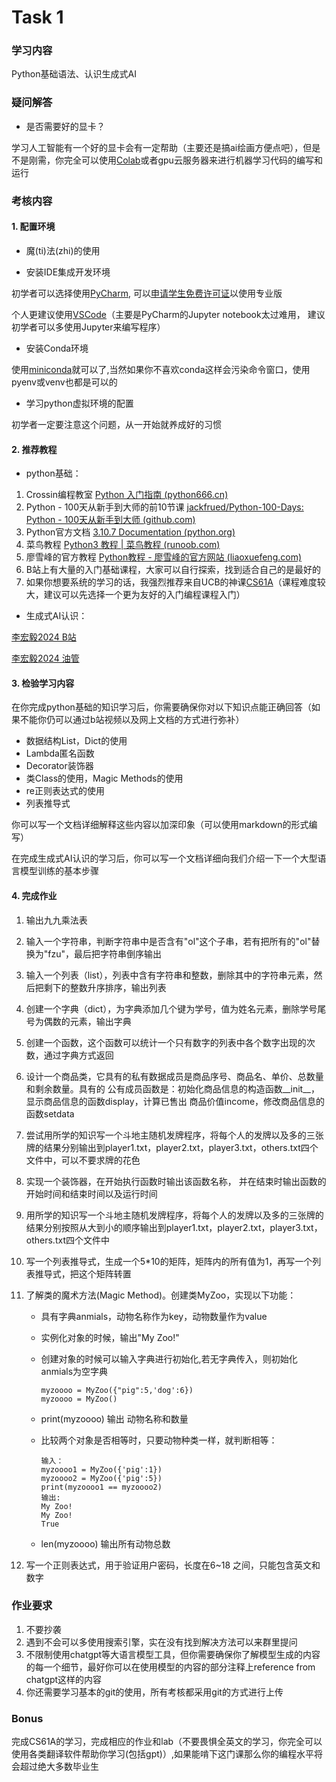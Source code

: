 # Task 1

### 学习内容

Python基础语法、认识生成式AI



### 疑问解答

- 是否需要好的显卡？

学习人工智能有一个好的显卡会有一定帮助（主要还是搞ai绘画方便点吧），但是不是刚需，你完全可以使用[Colab](https://colab.research.google.com/)或者gpu云服务器来进行机器学习代码的编写和运行



### 考核内容

#### 1. 配置环境

- 魔(ti)法(zhi)的使用

- 安装IDE集成开发环境

初学者可以选择使用[PyCharm](https://www.jetbrains.com.cn/pycharm/), 可以[申请学生免费许可证](https://blog.jetbrains.com/zh-hans/blog/2022/08/24/2022-jetbrains-student-program/)以使用专业版

个人更建议使用[VSCode](https://code.visualstudio.com/)（主要是PyCharm的Jupyter notebook太过难用， 建议初学者可以多使用Jupyter来编写程序）

- 安装Conda环境

使用[miniconda](https://docs.anaconda.com/miniconda/)就可以了,当然如果你不喜欢conda这样会污染命令窗口，使用pyenv或venv也都是可以的

- 学习python虚拟环境的配置

初学者一定要注意这个问题，从一开始就养成好的习惯

#### 2. 推荐教程

- python基础：

1. Crossin编程教室 [Python 入门指南 (python666.cn)](https://python666.cn/cls/lesson/list/)
2. Python - 100天从新手到大师的前10节课 [jackfrued/Python-100-Days: Python - 100天从新手到大师 (github.com)](https://github.com/jackfrued/Python-100-Days)
3. Python官方文档 [3.10.7 Documentation (python.org)](https://docs.python.org/zh-cn/3/)
4. 菜鸟教程 [Python3 教程 | 菜鸟教程 (runoob.com)](https://www.runoob.com/python3/python3-tutorial.html)
5. 廖雪峰的官⽅教程 [Python教程 - 廖雪峰的官方网站 (liaoxuefeng.com)](https://www.liaoxuefeng.com/wiki/1016959663602400)
6. B站上有大量的入门基础课程，大家可以自行探索，找到适合自己的是最好的
7. 如果你想要系统的学习的话，我强烈推荐来自UCB的神课[CS61A](https://csdiy.wiki/%E7%BC%96%E7%A8%8B%E5%85%A5%E9%97%A8/Python/CS61A/)（课程难度较大，建议可以先选择一个更为友好的入门编程课程入门）

- 生成式AI认识：

[李宏毅2024 B站](https://www.bilibili.com/video/BV1BJ4m1e7g8/?spm_id_from=333.337.search-card.all.click&vd_source=e3594664d709db7578f4b2e76329df18)

[李宏毅2024 油管](https://www.youtube.com/watch?v=AVIKFXLCPY8&t=1s)

#### 3. 检验学习内容

在你完成python基础的知识学习后，你需要确保你对以下知识点能正确回答（如果不能你仍可以通过b站视频以及网上文档的方式进行弥补）

- 数据结构List，Dict的使用
- Lambda匿名函数
- Decorator装饰器
- 类Class的使用，Magic Methods的使用
- re正则表达式的使用
- 列表推导式

你可以写一个文档详细解释这些内容以加深印象（可以使用markdown的形式编写）

在完成生成式AI认识的学习后，你可以写一个文档详细向我们介绍一下一个大型语言模型训练的基本步骤

#### 4. 完成作业

1. 输出九九乘法表

2. 输入⼀个字符串，判断字符串中是否含有"ol"这个⼦串，若有把所有的"ol"替换为"fzu"，最后把字符串倒序输出

3. 输入⼀个列表（list），列表中含有字符串和整数，删除其中的字符串元素，然后把剩下的整数升序排序，输出列表

4. 创建一个字典（dict），为字典添加几个键为学号，值为姓名元素，删除学号尾号为偶数的元素，输出字典

5. 创建一个函数，这个函数可以统计一个只有数字的列表中各个数字出现的次数，通过字典方式返回

6. 设计⼀个商品类，它具有的私有数据成员是商品序号、商品名、单价、总数量和剩余数量。具有的 公有成员函数是：初始化商品信息的构造函数__init__，显示商品信息的函数display，计算已售出 商品价值income，修改商品信息的函数setdata

7. 尝试用所学的知识写一个斗地主随机发牌程序，将每个人的发牌以及多的三张牌的结果分别输出到player1.txt，player2.txt，player3.txt，others.txt四个文件中，可以不要求牌的花色

8. 实现一个装饰器，在开始执行函数时输出该函数名称， 并在结束时输出函数的开始时间和结束时间以及运行时间

9. 用所学的知识写一个斗地主随机发牌程序，将每个人的发牌以及多的三张牌的结果分别按照从大到小的顺序输出到player1.txt，player2.txt，player3.txt，others.txt四个文件中

10. 写一个列表推导式，生成一个5*10的矩阵，矩阵内的所有值为1，再写一个列表推导式，把这个矩阵转置

11. 了解类的魔术方法(Magic Method)。创建类MyZoo，实现以下功能：

    - 具有字典anmials，动物名称作为key，动物数量作为value

    - 实例化对象的时候，输出"My Zoo!"

    - 创建对象的时候可以输入字典进行初始化,若无字典传入，则初始化anmials为空字典

      ```
      myzoooo = MyZoo({"pig":5,'dog':6}) 
      myzoooo = MyZoo() 
      ```

    - print(myzoooo) 输出 动物名称和数量

    - 比较两个对象是否相等时，只要动物种类一样，就判断相等：

      ```
      输入：
      myzoooo1 = MyZoo({'pig':1})
      myzoooo2 = MyZoo({'pig':5})
      print(myzoooo1 == myzoooo2)
      输出:
      My Zoo!
      My Zoo!
      True
      ```

    - len(myzoooo) 输出所有动物总数

12. 写一个正则表达式，用于验证用户密码，长度在6~18 之间，只能包含英文和数字



### 作业要求

1. 不要抄袭
2. 遇到不会可以多使用搜索引擎，实在没有找到解决方法可以来群里提问
3. 不限制使用chatgpt等大语言模型工具，但你需要确保你了解模型生成的内容的每一个细节，最好你可以在使用模型的内容的部分注释上reference from chatgpt这样的内容
4. 你还需要学习基本的git的使用，所有考核都采用git的方式进行上传



### Bonus

完成CS61A的学习，完成相应的作业和lab（不要畏惧全英文的学习，你完全可以使用各类翻译软件帮助你学习(包括gpt)）,如果能啃下这门课那么你的编程水平将会超过绝大多数毕业生



